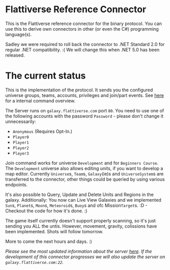 # Flattiverse Reference Connector

This is the Flattiverse reference connector for the binary protocol. You can use this to derive own connectors in other (or even the C#) programming language(s).

Sadley we were required to roll back the connector to .NET Standard 2.0 for regular .NET compatibility. :( We will change this when .NET 5.0 has been released.

# The current status

This is the implementation of the protocol. It sends you the configured universe groups, teams, accounts, privileges and join/part events. See [here](https://documentation.flattiverse.com/display/FLAT/Command+IDs) for a internal command overview.

The Server runs on `galaxy.flattiverse.com` port `80`. You need to use one of the following accounts with the password `Password` - please don't change it unnecessarily:

* `Anonymous` (Requires Opt-In.)
* `Player0`
* `Player1`
* `Player2`
* `Player3`

Join command works for universe `Development` and for `Beginners Course`. The `Development` universe also allows editing units, if you want to develop a map editor. Currently `Universe`s, `Team`s, `Galaxy`(ie)s and `UniverseSystem`s are transferred to the connector, other things could be queried by using various endpoints.

It's also possible to Query, Update and Delete Units and Regions in the galaxy. Additionally: You now can Live View Galaxies and we implemented `Sun`s, `Planet`s, `Moon`s, `Meteoroid`s, `Buoy`s and ofc Mission`Target`s. :D - Checkout the code for how it's done. :)

The game itself currently doesn't support properly scanning, so it's just sending you ALL the untis. However, movement, gravity, colissions have been implemented. Shots will follow tomorrow.

More to come the next hours and days. :)

*Please see the most updated information about the server [here](https://documentation.flattiverse.com/display/FLAT/Connector+development). If the development of this connector progresses we will also update the server on `galaxy.flattiverse.com:22`.*